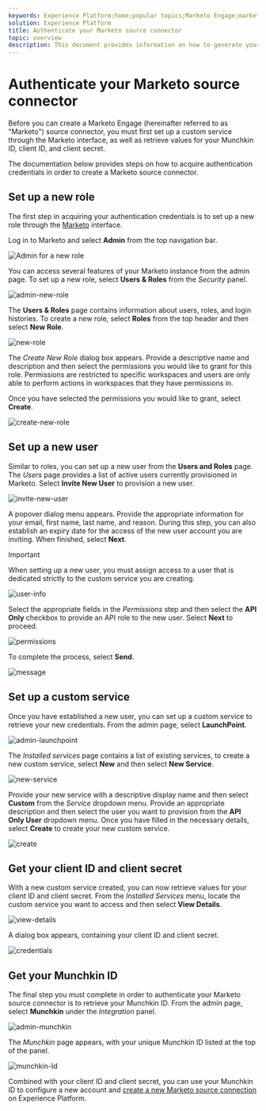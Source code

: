 ```yaml
---
keywords: Experience Platform;home;popular topics;Marketo Engage;marketo engage;marketo
solution: Experience Platform
title: Authenticate your Marketo source connector
topic: overview
description: This document provides information on how to generate your Marketo authentication credentials.
---
```


# Authenticate your Marketo source connector

Before you can create a Marketo Engage (hereinafter referred to as "Marketo") source connector, you must first set up a custom service through the Marketo interface, as well as retrieve values for your Munchkin ID, client ID, and client secret.

The documentation below provides steps on how to acquire authentication credentials in order to create a Marketo source connector.

## Set up a new role

The first step in acquiring your authentication credentials is to set up a new role through the [Marketo](https://app-sjint.marketo.com/#MM0A1) interface.

Log in to Marketo and select **Admin** from the top navigation bar.

![Admin for a new role](./images/marketo/home.png)

You can access several features of your Marketo instance from the admin page. To set up a new role, select **Users & Roles** from the *Security* panel.

![admin-new-role](./images/marketo/admin-new-user.png)

The **Users & Roles** page contains information about users, roles, and login histories. To create a new role, select **Roles** from the top header and then select **New Role**.

![new-role](./images/marketo/new-role.png)

The *Create New Role* dialog box appears. Provide a descriptive name and description and then select the permissions you would like to grant for this role. Permissions are restricted to specific workspaces and users are only able to perform actions in workspaces that they have permissions in.

Once you have selected the permissions you would like to grant, select **Create**.

![create-new-role](./images/marketo/create-new-role.png)

## Set up a new user

Similar to roles, you can set up a new user from the **Users and Roles** page. The *Users* page provides a list of active users currently provisioned in Marketo. Select **Invite New User** to provision a new user.

![invite-new-user](./images/marketo/invite-new-user.png)

A popover dialog menu appears. Provide the appropriate information for your email, first name, last name, and reason. During this step, you can also establish an expiry date for the access of the new user account you are inviting. When finished, select **Next**.

>[!IMPORTANT]
>
>When setting up a new user, you must assign access to a user that is dedicated strictly to the custom service you are creating.

![user-info](./images/marketo/new-user-info.png)

Select the appropriate fields in the *Permissions* step and then select the **API Only** checkbox to provide an API role to the new user. Select **Next** to proceed.

![permissions](./images/marketo/permissions.png)

To complete the process, select **Send**.

![message](./images/marketo/message.png)

## Set up a custom service

Once you have established a new user, you can set up a custom service to retrieve your new credentials. From the admin page, select **LaunchPoint**.

![admin-launchpoint](./images/marketo/admin-launchpoint.png)

The *Installed services* page contains a list of existing services, to create a new custom service, select **New** and then select **New Service**.

![new-service](./images/marketo/new-service.png)

Provide your new service with a descriptive display name and then select **Custom** from the *Service* dropdown menu. Provide an appropriate description and then select the user you want to provision from the **API Only User** dropdown menu. Once you have filled in the necessary details, select **Create** to create your new custom service.

![create](./images/marketo/create.png)

## Get your client ID and client secret

With a new custom service created, you can now retrieve values for your client ID and client secret. From the *Installed Services* menu, locate the custom service you want to access and then select **View Details**.

![view-details](./images/marketo/view-details.png)

A dialog box appears, containing your client ID and client secret.

![credentials](./images/marketo/credentials.png)

## Get your Munchkin ID

The final step you must complete in order to authenticate your Marketo source connector is to retrieve your Munchkin ID. From the admin page, select **Munchkin** under the *Integration* panel.

![admin-munchkin](./images/marketo/admin-munchkin.png)

The *Munchkin* page appears, with your unique Munchkin ID listed at the top of the panel.

![munchkin-Id](./images/marketo/munchkin-id.png)

Combined with your client ID and client secret, you can use your Munchkin ID to configure a new account and [create a new Marketo source connection](../../tutorials/ui/create/adobe-applications/marketo.md) on Experience Platform.